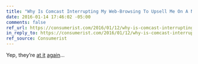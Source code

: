 ```yaml
---
title: "Why Is Comcast Interrupting My Web-Browsing To Upsell Me On A New Modem?"
date: 2016-01-14 17:46:02 -05:00
comments: false
ref_url: https://consumerist.com/2016/01/12/why-is-comcast-interrupting-my-web-browsing-to-upsell-me-on-a-new-modem/
in_reply_to: https://consumerist.com/2016/01/12/why-is-comcast-interrupting-my-web-browsing-to-upsell-me-on-a-new-modem/
ref_source: Consumerist
---
```


Yep, they’re [at it](/notebook/the-network-effect/) [again](/notebook/more-proof-we-dont-control-our-web-pages/)…